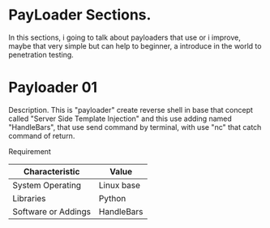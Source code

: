 # PayLoader Sections.

In this sections, i going to talk about payloaders that use or i improve, maybe that very simple but can help to beginner, a introduce in the world to penetration testing.

# Payloader 01

 Description.
 This is "payloader" create reverse shell in base that concept called "Server Side Template Injection" and this use adding named "HandleBars", that use send command by terminal, with use "nc" that catch command of return.

 Requirement

| Characteristic | Value |
| ------------- | ------------- |
| System Operating  | Linux base  |
| Libraries  | Python  |
| Software or Addings  | HandleBars  |



